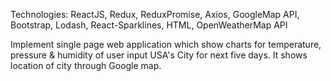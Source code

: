 Technologies: ReactJS, Redux, ReduxPromise, Axios, GoogleMap API, Bootstrap, Lodash, React-Sparklines, HTML, OpenWeatherMap API


Implement single page web application which show charts for temperature, pressure & humidity of user input USA's City for
next five days. 
It shows location of city through Google map.
